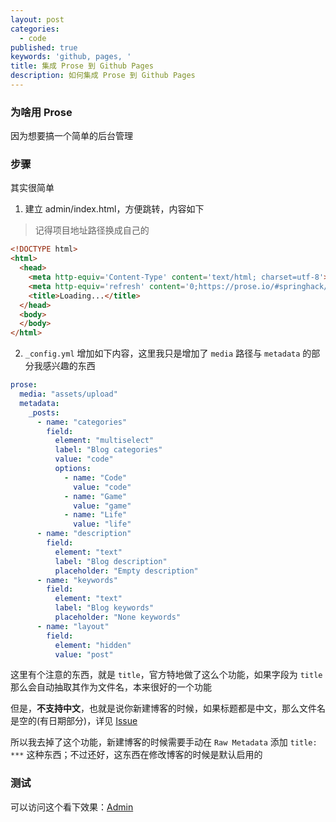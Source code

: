 ```yaml
---
layout: post
categories:
  - code
published: true
keywords: 'github, pages, '
title: 集成 Prose 到 Github Pages
description: 如何集成 Prose 到 Github Pages
---
```

### 为啥用 Prose

因为想要搞一个简单的后台管理

### 步骤

其实很简单

1. 建立 admin/index.html，方便跳转，内容如下

> 记得项目地址路径换成自己的

```html
<!DOCTYPE html>
<html>
  <head>
    <meta http-equiv='Content-Type' content='text/html; charset=utf-8'>
    <meta http-equiv='refresh' content='0;https://prose.io/#springhack/springhack.github.io/tree/master/_posts'>
    <title>Loading...</title>
  </head>
  <body>
  </body>
</html>
```

2. `_config.yml` 增加如下内容，这里我只是增加了 `media` 路径与 `metadata` 的部分我感兴趣的东西

```yaml
prose:
  media: "assets/upload"
  metadata:
    _posts:
      - name: "categories"
        field:
          element: "multiselect"
          label: "Blog categories"
          value: "code"
          options:
            - name: "Code"
              value: "code"
            - name: "Game"
              value: "game"
            - name: "Life"
              value: "life"
      - name: "description"
        field:
          element: "text"
          label: "Blog description"
          placeholder: "Empty description"
      - name: "keywords"
        field:
          element: "text"
          label: "Blog keywords"
          placeholder: "None keywords"
      - name: "layout"
        field:
          element: "hidden"
          value: "post"
```

这里有个注意的东西，就是 `title`，官方特地做了这么个功能，如果字段为 `title` 那么会自动抽取其作为文件名，本来很好的一个功能

但是，**不支持中文**，也就是说你新建博客的时候，如果标题都是中文，那么文件名是空的(有日期部分)，详见 [Issue](https://github.com/prose/prose/issues/1000)

所以我去掉了这个功能，新建博客的时候需要手动在 `Raw Metadata` 添加 `title: ***` 这种东西；不过还好，这东西在修改博客的时候是默认启用的


### 测试

可以访问这个看下效果：[Admin](https://www.dosk.win/admin/)
